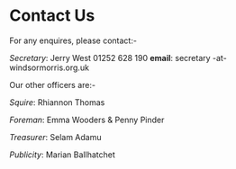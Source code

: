 Contact Us
==========

For any enquires, please contact:-

  <em>Secretary</em>:
    Jerry West 01252 628 190 <b>email</b>: secretary -at- windsormorris.org.uk

Our other officers are:-
  <p><em>Squire</em>: Rhiannon Thomas</p>
  <p><em>Foreman</em>: Emma Wooders &amp; Penny Pinder</p>
  <p><em>Treasurer</em>: Selam Adamu</p>
  <p><em>Publicity</em>: Marian Ballhatchet</p>

